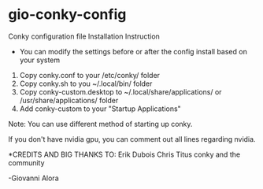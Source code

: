 # gio-conky-config
Conky configuration file
Installation Instruction

* You can modify the settings before or after the config install based on your
  system

1. Copy conky.conf to your /etc/conky/ folder
2. Copy conky.sh to you ~/.local/bin/ folder
3. Copy conky-custom.desktop to ~/.local/share/applications/ or /usr/share/applications/ folder
4. Add conky-custom to your "Startup Applications"

Note: You can use different method of starting up conky.

If you don't have nvidia gpu, you can comment out all lines regarding nvidia.

*CREDITS AND BIG THANKS TO:
Erik Dubois
Chris Titus
conky and the community


-Giovanni Alora
